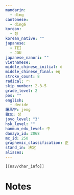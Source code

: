 ```yaml
---
mandarin:
  - dìng
cantonese:
  - ding6
korean:
  - 정
korean_native: ""
japanese:
  - TEI
  - JOU
japanese_nanori: ""
vietnamese:
middle_chinese_initial: d
middle_chinese_final: eŋ
stroke_count: 8
radical: 宀
skip_number: 2-3-5
grade_level: 2
pos: ""
english:
  - decide
羅馬字: jeng
韓文: 정
joyo_level: "3"
hsk_level: ""
hanmun_edu_level: 中
danayo_id: 2068
mc_id: 250
graphemic_classification: 正
stand_in: 決定
aliases:
---
```

```meta-bind-embed
[[nav/char_info]]
```

# Notes
